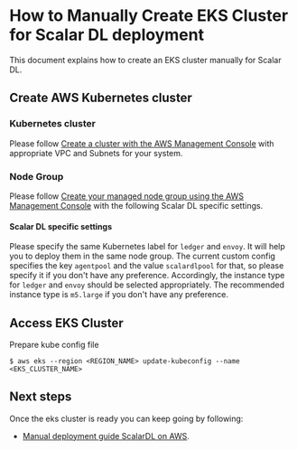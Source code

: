 # How to Manually Create EKS Cluster for Scalar DL deployment

This document explains how to create an EKS cluster manually for Scalar DL.

## Create AWS Kubernetes cluster

### Kubernetes cluster

Please follow [Create a cluster with the AWS Management Console](https://docs.aws.amazon.com/eks/latest/userguide/create-cluster.html) with appropriate VPC and Subnets for your system.

### Node Group

Please follow [Create your managed node group using the AWS Management Console](https://docs.aws.amazon.com/eks/latest/userguide/create-managed-node-group.html) with the following Scalar DL specific settings.

#### Scalar DL specific settings
Please specify the same Kubernetes label for `ledger` and `envoy`. It will help you to deploy them in the same node group. The current custom config specifies the key `agentpool` and the value `scalardlpool` for that, so please specify it if you don't have any preference.
Accordingly, the instance type for `ledger` and `envoy` should be selected appropriately. The recommended instance type is `m5.large` if you don't have any preference.

## Access EKS Cluster

Prepare kube config file
```
$ aws eks --region <REGION_NAME> update-kubeconfig --name <EKS_CLUSTER_NAME>
```

## Next steps

Once the eks cluster is ready you can keep going by following:

- [Manual deployment guide ScalarDL on AWS](ManualDeploymentGuideScalarDLOnAWS.md).
